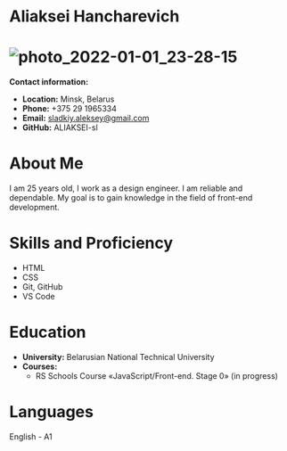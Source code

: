 # Aliaksei Hancharevich
# ![photo_2022-01-01_23-28-15](https://user-images.githubusercontent.com/96022598/147859623-49795c06-9128-4a33-af5e-cdf1a982444d.jpg)
**Contact information:**
* **Location:** Minsk, Belarus
* **Phone:** +375 29 1965334
* **Email:** sladkiy.aleksey@gmail.com
* **GitHub:** ALIAKSEI-sl 
# About Me
I am 25 years old, I work as a design engineer. I am reliable and dependable. My goal is to gain knowledge in the field of front-end development.
# Skills and Proficiency
* HTML
* CSS
* Git, GitHub
* VS Code
# Education
* **University:** Belarusian National Technical University
* **Courses:**
    + RS Schools Course «JavaScript/Front-end. Stage 0» (in progress)
# Languages
English - A1
